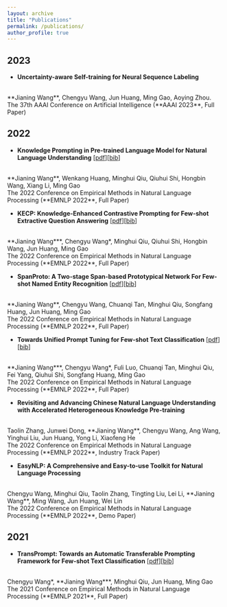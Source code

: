 ```yaml
---
layout: archive
title: "Publications"
permalink: /publications/
author_profile: true
---
```


<!-- {% if author.googlescholar %}
  You can also find my articles on <u><a href="{{author.googlescholar}}">my Google Scholar profile</a>.</u>
{% endif %}

{% include base_path %}

{% for post in site.publications reversed %}
  {% include archive-single.html %}
{% endfor %} -->

## 2023


- **Uncertainty-aware Self-training for Neural Sequence Labeling**
<br>
**Jianing Wang**, Chengyu Wang, Jun Huang, Ming Gao, Aoying Zhou.
<br>
The 37th AAAI Conference on Artificial Intelligence (**AAAI 2023**, Full Paper)

## 2022

- **Knowledge Prompting in Pre-trained Language Model for Natural Language Understanding** [[pdf](https://aclanthology.org/2022.emnlp-main.207.pdf)][[bib](https://aclanthology.org/2022.emnlp-main.207.bib)]
<br>
**Jianing Wang**, Wenkang Huang, Minghui Qiu, Qiuhui Shi, Hongbin Wang, Xiang Li, Ming Gao
<br>
The 2022 Conference on Empirical Methods in Natural Language Processing (**EMNLP 2022**, Full Paper)

<br>

- **KECP: Knowledge-Enhanced Contrastive Prompting for Few-shot Extractive Question Answering** [[pdf](https://aclanthology.org/2022.emnlp-main.206.pdf)][[bib](https://aclanthology.org/2022.emnlp-main.206.bib)]
<br>
**Jianing Wang***, Chengyu Wang*, Minghui Qiu, Qiuhui Shi, Hongbin Wang, Jun Huang, Ming Gao
<br>
The 2022 Conference on Empirical Methods in Natural Language Processing (**EMNLP 2022**, Full Paper)

<br>

- **SpanProto: A Two-stage Span-based Prototypical Network For Few-shot Named Entity Recognition** [[pdf](https://aclanthology.org/2022.emnlp-main.227.pdf)][[bib](https://aclanthology.org/2022.emnlp-main.227.bib)]
<br>
**Jianing Wang**, Chengyu Wang, Chuanqi Tan, Minghui Qiu, Songfang Huang, Jun Huang, Ming Gao
<br>
The 2022 Conference on Empirical Methods in Natural Language Processing (**EMNLP 2022**, Full Paper)

<br>

- **Towards Unified Prompt Tuning for Few-shot Text Classification** [[pdf](https://aclanthology.org/2022.findings-emnlp.37.pdf)][[bib](https://aclanthology.org/2022.emnlp-main.37.bib)]
<br>
**Jianing Wang***, Chengyu Wang*, Fuli Luo, Chuanqi Tan, Minghui Qiu, Fei Yang, Qiuhui Shi, Songfang Huang, Ming Gao
<br>
The 2022 Conference on Empirical Methods in Natural Language Processing (**EMNLP 2022**, Full Paper)

<br>

- **Revisiting and Advancing Chinese Natural Language Understanding with Accelerated Heterogeneous Knowledge Pre-training** 
<br>
Taolin Zhang, Junwei Dong, **Jianing Wang**, Chengyu Wang, Ang Wang, Yinghui Liu, Jun Huang, Yong Li, Xiaofeng He
<br>
The 2022 Conference on Empirical Methods in Natural Language Processing (**EMNLP 2022**, Industry Track Paper)

<br>

- **EasyNLP: A Comprehensive and Easy-to-use Toolkit for Natural Language Processing** 
<br>
Chengyu Wang, Minghui Qiu, Taolin Zhang, Tingting Liu, Lei Li, **Jianing Wang**, Ming Wang, Jun Huang, Wei Lin
<br>
The 2022 Conference on Empirical Methods in Natural Language Processing (**EMNLP 2022**, Demo Paper)

## 2021

- **TransPrompt: Towards an Automatic Transferable Prompting Framework for Few-shot Text Classification** [[pdf](https://aclanthology.org/2021.emnlp-main.221.pdf)][[bib](https://aclanthology.org/2021.emnlp-main.221.bib)]
<br>
Chengyu Wang*, **Jianing Wang***, Minghui Qiu, Jun Huang, Ming Gao
<br>
The 2021 Conference on Empirical Methods in Natural Language Processing (**EMNLP 2021**, Full Paper)
